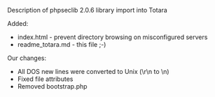 Description of phpseclib 2.0.6 library import into Totara

Added:
 * index.html - prevent directory browsing on misconfigured servers
 * readme_totara.md - this file ;-)

Our changes:
 * All DOS new lines were converted to Unix (\r\n to \n)
 * Fixed file attributes
 * Removed bootstrap.php
